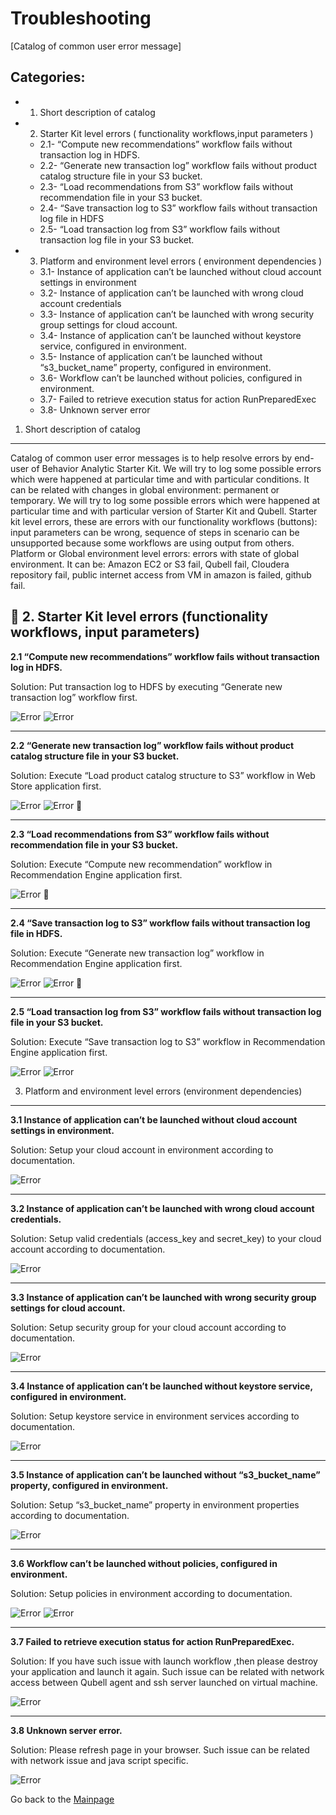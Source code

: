 Troubleshooting
===============
[Catalog of common user error message]

Categories:
-----------
- 1. Short description of catalog
- 2. Starter Kit level errors ( functionality workflows,input parameters )
  - 2.1- “Compute new recommendations” workflow fails without transaction log in HDFS.
  - 2.2- “Generate new transaction log” workflow fails without product catalog structure file in your S3 bucket.
  - 2.3- “Load recommendations from S3” workflow fails without recommendation file in your S3 bucket.
  - 2.4- “Save transaction log to S3” workflow fails without transaction log file in HDFS
  - 2.5- “Load transaction log from S3” workflow fails without transaction log file in your S3 bucket.
- 3. Platform and environment level errors ( environment dependencies )
  - 3.1- Instance of application can’t be launched without cloud account settings in environment
  - 3.2- Instance of application can’t be launched with wrong cloud account credentials
  - 3.3- Instance of application can’t be launched with wrong security group settings for cloud account.
  - 3.4- Instance of application can’t be launched without keystore service, configured in environment.
  - 3.5- Instance of application can’t be launched without “s3_bucket_name” property, configured in environment.
  - 3.6- Workflow can’t be launched without policies, configured in environment.
  - 3.7- Failed to retrieve execution status for action RunPreparedExec
  - 3.8- Unknown server error


1. Short description of catalog
-------------------------------
Catalog of common user error messages is to help resolve errors by end-user of Behavior Analytic Starter Kit. We will try to log some possible errors which were happened at particular time and with particular conditions. It can be related with changes in global environment: permanent or temporary. We will try to log some possible errors which were happened at particular time and with particular version of Starter Kit and Qubell.
Starter kit level errors, these are errors with our functionality workflows (buttons): input parameters can be wrong, sequence of steps in scenario can be unsupported  because some workflows are using output from others. Platform or Global environment level errors: errors with state of global environment. It can be: Amazon EC2 or S3 fail, Qubell fail, Cloudera repository fail, public internet access from VM in amazon is failed, github fail. 


2. Starter Kit level errors (functionality workflows, input parameters)
-----------------------------------------------------------------------

**2.1 “Compute new recommendations” workflow fails without transaction log in HDFS.**

Solution: Put transaction log to HDFS by executing “Generate new transaction log” workflow first.

![Error](/Images/2.1a.png)
![Error](/Images/2.1b.png)
***
**2.2 “Generate new transaction log” workflow fails without product catalog structure file in your S3 bucket.**

Solution: Execute “Load product catalog structure to S3” workflow in Web Store application first.

![Error](/Images/2.2a.png)
![Error](/Images/2.2b.png)

***
**2.3 “Load recommendations from S3” workflow fails without recommendation file in your S3 bucket.**

Solution: Execute “Compute new recommendation” workflow in Recommendation Engine application first.

![Error](/Images/2.3.png)

***
**2.4 “Save transaction log to S3” workflow fails without transaction log file in HDFS.**

Solution: Execute “Generate new transaction log” workflow in Recommendation Engine application first.

![Error](/Images/2.4a.png)
![Error](/Images/2.4b.png)

***
**2.5 “Load transaction log from S3” workflow fails without transaction log file in your S3 bucket.**

Solution: Execute “Save transaction log to S3” workflow in Recommendation Engine application first.

![Error](/Images/2.5a.png)
![Error](/Images/2.5b.png)


3. Platform and environment level errors (environment dependencies)
-------------------------------------------------------------------

**3.1 Instance of application can’t be launched without cloud account settings in environment.**

Solution: Setup your cloud account in environment according to documentation. 

![Error](/Images/3.1.png)
***

**3.2 Instance of application can’t be launched with wrong cloud account credentials.**

Solution: Setup valid credentials (access_key and secret_key) to your cloud account according to documentation.

![Error](/Images/3.2.png)
***

**3.3 Instance of application can’t be launched with wrong security group settings for cloud account.**

Solution: Setup security group for your cloud account according to documentation.

![Error](/Images/3.3.png)
***

**3.4 Instance of application can’t be launched without keystore service, configured in environment.**

Solution: Setup keystore service in environment services  according to documentation.

![Error](/Images/3.4.png)
***

**3.5 Instance of application can’t be launched without “s3_bucket_name” property, configured in environment.**

Solution: Setup “s3_bucket_name” property in environment properties according to documentation.

![Error](/Images/3.5.png)
***

**3.6 Workflow can’t be launched without policies, configured in environment.**

Solution: Setup policies in environment  according to documentation.

![Error](/Images/3.6a.png)
![Error](/Images/3.6b.png)
***

**3.7 Failed to retrieve execution status for action RunPreparedExec.**

Solution: If you have such issue with launch workflow ,then please destroy your application and launch it again. Such issue can be related with network access between Qubell agent and ssh server launched on virtual machine.

![Error](/Images/3.7.png)
***

**3.8 Unknown server error.**

Solution: Please refresh page in your browser. Such issue can be related with network issue and java script specific.

![Error](/Images/3.8.png)


Go back to the [Mainpage](README.md)



